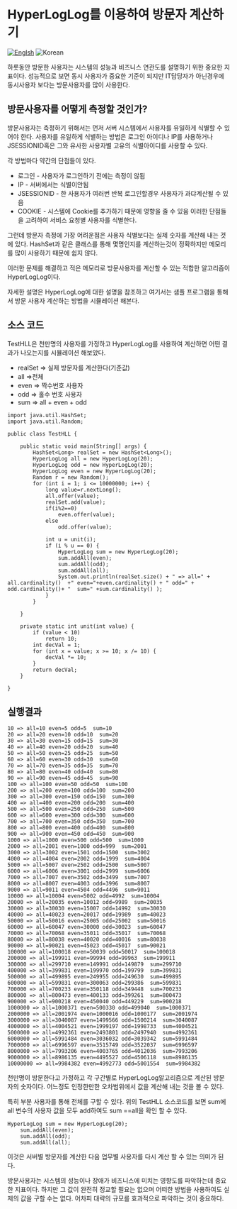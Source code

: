 # HyperLogLog를 이용하여 방문자 계산하기
[![Englsh](https://img.shields.io/badge/language-English-red.svg)](Counting-Visit-Users.md) ![Korean](https://img.shields.io/badge/language-Korean-blue.svg)

하룻동안 방문한 사용자는 시스템의 성능과 비즈니스 연관도를 설명하기 위한 중요한 지표이다. 
성능적으로 보면 동시 사용자가 중요한 기준이 되지만 
IT담당자가 아닌경우에 동시사용자 보다는 방문사용자를 많이 사용한다. 

## 방문사용자를 어떻게 측정할 것인가?

방문사용자는 측정하기 위해서는 먼저 서버 시스템에서 사용자를 유일하게 식별할  수 있어야 한다.
사용자를 유일하게 식별하는 방법은 로그인 아이디나 IP를 사용하거나JSESSIONID혹은 그와 유사한 사용자별 고유의 식별아이디를 사용할 수 있다.
 
각 방법마다 약간의 단점들이 있다.
* 로그인 - 사용자가 로그인하기 전에는 측정이 않됨
* IP - 서버에서는 식별이안됨
* JSESSIONID - 한 사용자가 여러번 반복 로그인할경우 사용자가 과댜계산될 수 있음
* COOKIE - 시스템에 Cookie를 추가하기 때문에 영향을 줄 수 있음
이러한 단점들을 고려하여 서비스 요청별 사용자를 식별한다. 

그런데 방문자 측정에 가장 어려운점은 사용자 식별보다는 실제 숫자를 계산해 내는 것에 있다. 
HashSet과 같은 클래스를 통해 몇명인지를 계산하는것이 정확하지만 메모리를 많이 사용하기 때문에 쉽지 않다. 

이러한 문제를 해결하고 적은 메모리로 방문사용자를 계산할 수 있는 적합한 알고리즘이 HyperLogLog이다. 

자세한 설명은 HyperLogLog에 대한 설명을 참조하고 여기서는 샘플 프로그램을 통해서 방문 사용자 계산하는 방법을 시뮬레이션 해본다. 

## 소스 코드

TestHLL은 천만명의 사용자를 가정하고 HyperLogLog를 사용하여 계산하면 어떤 결과가 나오는지를 시뮬레이션 해보았다.

* realSet => 실제 방문자를 계산한다(기준값)
* all =>전체 
* even => 짝수번호 사용자
* odd => 홀수 번호 사용자
* sum => all + even + odd

```
import java.util.HashSet;
import java.util.Random;

public class TestHLL {

	public static void main(String[] args) {
		HashSet<Long> realSet = new HashSet<Long>();
		HyperLogLog all = new HyperLogLog(20);
		HyperLogLog odd = new HyperLogLog(20);
		HyperLogLog even = new HyperLogLog(20);
		Random r = new Random();
		for (int i = 1; i <= 10000000; i++) {
			long value=r.nextLong();
			all.offer(value);
			realSet.add(value);
			if(i%2==0)
				even.offer(value);
			else
				odd.offer(value);
			
			int u = unit(i);
			if (i % u == 0) {
				HyperLogLog sum = new HyperLogLog(20);
				sum.addAll(even);
				sum.addAll(odd);
				sum.addAll(all);
				System.out.println(realSet.size() + " => all=" + all.cardinality()  +" even="+even.cardinality() + " odd=" + odd.cardinality()+ "  sum=" +sum.cardinality() );
			}
		}

	}

	private static int unit(int value) {
		if (value < 10)
			return 10;
		int decVal = 1;
		for (int x = value; x >= 10; x /= 10) {
			decVal *= 10;
		}
		return decVal;
	}

}
```

## 실행결과
```
10 => all=10 even=5 odd=5  sum=10
20 => all=20 even=10 odd=10  sum=20
30 => all=30 even=15 odd=15  sum=30
40 => all=40 even=20 odd=20  sum=40
50 => all=50 even=25 odd=25  sum=50
60 => all=60 even=30 odd=30  sum=60
70 => all=70 even=35 odd=35  sum=70
80 => all=80 even=40 odd=40  sum=80
90 => all=90 even=45 odd=45  sum=90
100 => all=100 even=50 odd=50  sum=100
200 => all=200 even=100 odd=100  sum=200
300 => all=300 even=150 odd=150  sum=300
400 => all=400 even=200 odd=200  sum=400
500 => all=500 even=250 odd=250  sum=500
600 => all=600 even=300 odd=300  sum=600
700 => all=700 even=350 odd=350  sum=700
800 => all=800 even=400 odd=400  sum=800
900 => all=900 even=450 odd=450  sum=900
1000 => all=1000 even=500 odd=500  sum=1000
2000 => all=2001 even=1000 odd=999  sum=2001
3000 => all=3002 even=1501 odd=1500  sum=3002
4000 => all=4004 even=2002 odd=1999  sum=4004
5000 => all=5007 even=2502 odd=2500  sum=5007
6000 => all=6006 even=3001 odd=2999  sum=6006
7000 => all=7007 even=3502 odd=3499  sum=7007
8000 => all=8007 even=4003 odd=3996  sum=8007
9000 => all=9011 even=4504 odd=4496  sum=9011
10000 => all=10004 even=5002 odd=4992  sum=10004
20000 => all=20035 even=10012 odd=9989  sum=20035
30000 => all=30030 even=15007 odd=14992  sum=30030
40000 => all=40023 even=20017 odd=19989  sum=40023
50000 => all=50016 even=25005 odd=25002  sum=50016
60000 => all=60047 even=30000 odd=30023  sum=60047
70000 => all=70068 even=35011 odd=35017  sum=70068
80000 => all=80038 even=40020 odd=40016  sum=80038
90000 => all=90021 even=45023 odd=45017  sum=90021
100000 => all=100018 even=50039 odd=50017  sum=100018
200000 => all=199911 even=99994 odd=99963  sum=199911
300000 => all=299710 even=149991 odd=149879  sum=299710
400000 => all=399831 even=199970 odd=199799  sum=399831
500000 => all=499895 even=249955 odd=249630  sum=499895
600000 => all=599831 even=300063 odd=299386  sum=599831
700000 => all=700233 even=350118 odd=349448  sum=700233
800000 => all=800473 even=400133 odd=399261  sum=800473
900000 => all=900218 even=450040 odd=449229  sum=900218
1000000 => all=1000371 even=500330 odd=499040  sum=1000371
2000000 => all=2001974 even=1000016 odd=1000177  sum=2001974
3000000 => all=3040087 even=1499566 odd=1500214  sum=3040087
4000000 => all=4004521 even=1999197 odd=1998733  sum=4004521
5000000 => all=4992361 even=2493801 odd=2497940  sum=4992361
6000000 => all=5991484 even=3036032 odd=3039342  sum=5991484
7000000 => all=6996597 even=3515749 odd=3522037  sum=6996597
8000000 => all=7993206 even=4003765 odd=4012036  sum=7993206
9000000 => all=8986135 even=4495527 odd=4506118  sum=8986135
10000000 => all=9984382 even=4992773 odd=5001554  sum=9984382
```
천만명이 방문한다고 가정하고 각 구간별로 HyperLogLog알고리즘으로 계산된 방문자의 숫자이다.
어느정도 인정한만한 오차범위에서 값을 계산해 내는 것을 볼 수 있다. 

특히 부분 사용자를 통해 전체를 구할 수 있다.
위의  TestHLL 소스코드를 보면 sum에 all 변수의 사용자 값을 모두 add하여도 sum ==all을 확인 할 수 있다. 
```
HyperLogLog sum = new HyperLogLog(20);
	sum.addAll(even);
	sum.addAll(odd);
	sum.addAll(all);
```

이것은 서버별 방문자를 계산한 다음 업무별 사용자를 다시 계산 할 수 있는 의미가 된다.

방문사용자는 시스템의 성능이나 장애가 비즈니스에 미치는 영향도를 파악하는데 중요한 지표이다.
하지만 그 값이 완전히 정교할 필요는 없으며 어떠한 방법을 사용하여도 실제의 값을 구할 수는 없다.
어차피 대략의 규모를 효과적으로 파악하는 것이 중요하다.
